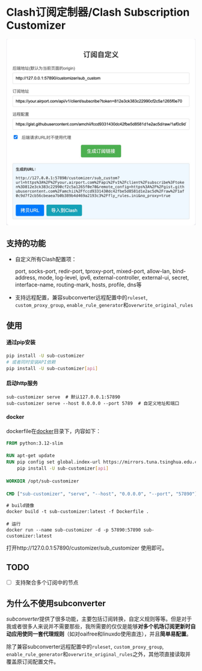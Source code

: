 # Clash订阅定制器/Clash Subscription Customizer

![screenshot.jpg](https://raw.githubusercontent.com/linux-fly/sub-customizer/refs/heads/main/docs/static/screenshot.jpg)

## 支持的功能

- 自定义所有Clash配置项：

  port, socks-port, redir-port, tproxy-port, mixed-port, allow-lan, bind-address, mode, log-level, ipv6, external-controller, external-ui, secret, interface-name, routing-mark, hosts, profile, dns等

- 支持远程配置，兼容subconverter远程配置中的`ruleset`, `custom_proxy_group`, `enable_rule_generator`和`overwrite_original_rules`



## 使用

#### 通过pip安装

```sh
pip install -U sub-customizer
# 或者同时安装API依赖
pip install -U sub-customizer[api]
```

#### 启动http服务

```
sub-customizer serve  # 默认127.0.0.1:57890
sub-customizer serve --host 0.0.0.0 --port 5789  # 自定义地址和端口
```

#### docker

dockerfile在[docker](https://github.com/linux-fly/sub-customizer/tree/main/docker)目录下，内容如下：

```dockerfile
FROM python:3.12-slim

RUN apt-get update
RUN pip config set global.index-url https://mirrors.tuna.tsinghua.edu.cn/pypi/web/simple && \
    pip install -U sub-customizer[api]

WORKDIR /opt/sub-customizer

CMD ["sub-customizer", "serve", "--host", "0.0.0.0", "--port", "57890"]
```

```
# build镜像
docker build -t sub-customizer:latest -f Dockerfile .

# 运行
docker run --name sub-customizer -d -p 57890:57890 sub-customizer:latest
```

打开http://127.0.0.1:57890/customizer/sub_customizer 使用即可。

## TODO

- [ ] 支持聚合多个订阅中的节点

## 为什么不使用subconverter

*subconverter*提供了很多功能，主要包括订阅转换，自定义规则等等。但是对于我或者很多人来说并不需要那些，我所需要的仅仅是能够**对多个机场订阅更新时自动应用使同一套代理规则**（如对oaifree和linuxdo使用直连），并且**简单易配置**。

除了兼容subconverter远程配置中的`ruleset`, `custom_proxy_group`, `enable_rule_generator`和`overwrite_original_rules`之外，其他项直接读取并覆盖原订阅配置文件。
